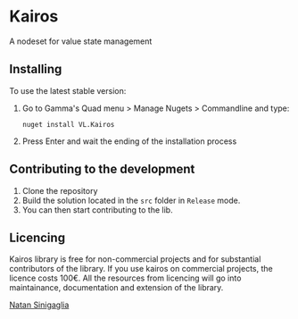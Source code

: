 # Kairos

A nodeset for value state management

## Installing

To use the latest stable version:
1. Go to Gamma's Quad menu > Manage Nugets > Commandline and type:

	```
	nuget install VL.Kairos
	```
2. Press Enter and wait the ending of the installation process

## Contributing to the development

1. Clone the repository
2. Build the solution located in the `src` folder in `Release` mode. 
3. You can then start contributing to the lib.

## Licencing

Kairos library is free for non-commercial projects and for substantial contributors of the library.
If you use kairos on commercial projects, the licence costs 100€.
All the resources from licencing will go into maintainance, documentation and extension of the library.

[Natan Sinigaglia](http://natansinigaglia.com/)
